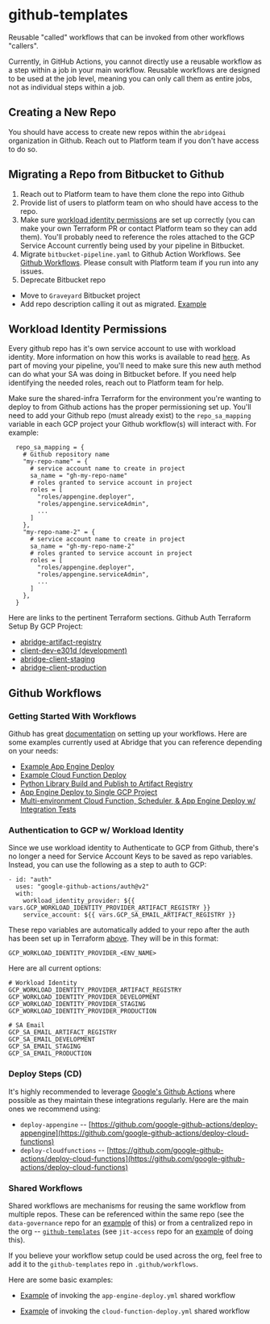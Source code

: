# github-templates
Reusable "called" workflows that can be invoked from other workflows "callers". 

Currently, in GitHub Actions, you cannot directly use a reusable workflow as a step within a job in your main workflow. Reusable workflows are designed to be used at the job level, meaning you can only call them as entire jobs, not as individual steps within a job.

## Creating a New Repo 
You should have access to create new repos within the `abridgeai` organization in Github. Reach out to Platform team if you don't have access to do so. 

## Migrating a Repo from Bitbucket to Github

1. Reach out to Platform team to have them clone the repo into Github
2. Provide list of users to platform team on who should have access to the repo.
3. Make sure [workload identity permissions](#workload-identity-permissions) are set up correctly (you can make your own Terraform PR or contact Platform team so they can add them). You'll probably need to reference the roles attached to the GCP Service Account currently being used by your pipeline in Bitbucket.
4. Migrate `bitbucket-pipeline.yaml` to Github Action Workflows. See [Github Workflows](#github-workflows). Please consult with Platform team if you run into any issues.
5. Deprecate Bitbucket repo
  - Move to `Graveyard` Bitbucket project
  - Add repo description calling it out as migrated. [Example](https://bitbucket.org/abridge-ai/heimdall/src/main/)

## Workload Identity Permissions 

Every github repo has it's own service account to use with workload identity. More information on how this works is available to read [here](https://github.com/google-github-actions/auth?tab=readme-ov-file#workload-identity-federation-through-a-service-account). As part of moving your pipeline, you'll need to make sure this new auth method can do what your SA was doing in Bitbucket before. If you need help identifying the needed roles, reach out to Platform team for help. 

Make sure the shared-infra Terraform for the environment you're wanting to deploy to from Github actions has the proper permissioning set up. You'll need to add your Github repo (must already exist) to the `repo_sa_mapping` variable in each GCP project your Github workflow(s) will interact with. For example: 

```
  repo_sa_mapping = {
    # Github repository name
    "my-repo-name" = {
      # service account name to create in project
      sa_name = "gh-my-repo-name"
      # roles granted to service account in project
      roles = [
        "roles/appengine.deployer",
        "roles/appengine.serviceAdmin",
        ...
      ]
    },
    "my-repo-name-2" = {
      # service account name to create in project
      sa_name = "gh-my-repo-name-2"
      # roles granted to service account in project
      roles = [
        "roles/appengine.deployer",
        "roles/appengine.serviceAdmin",
        ...
      ]
    },
  }

```
Here are links to the pertinent Terraform sections. 
Github Auth Terraform Setup By GCP Project: 
- [abridge-artifact-registry](https://github.com/abridgeai/infrastructure/blob/4fd570ac41eb4022595227bf2bc179190e855308/tf-live/artifact-registry/shared-github-auth/terragrunt.hcl#L19)
- [client-dev-e301d (development)](https://github.com/abridgeai/infrastructure/blob/4fd570ac41eb4022595227bf2bc179190e855308/tf-live/development/shared-github-auth/terragrunt.hcl#L19)
- [abridge-client-staging](https://github.com/abridgeai/infrastructure/blob/4fd570ac41eb4022595227bf2bc179190e855308/tf-live/staging/shared-github-auth/terragrunt.hcl#L19)
- [abridge-client-production](https://github.com/abridgeai/infrastructure/blob/4fd570ac41eb4022595227bf2bc179190e855308/tf-live/production/shared-github-auth/terragrunt.hcl#L19)

## Github Workflows 

### Getting Started With Workflows

Github has great [documentation](https://docs.github.com/en/actions/using-workflows/about-workflows) on setting up your workflows. Here are some examples currently used at Abridge that you can reference depending on your needs: 
- [Example App Engine Deploy](https://github.com/abridgeai/github-templates/blob/main/examples/sample-app-engine-deploy.yml)
- [Example Cloud Function Deploy](https://github.com/abridgeai/github-templates/blob/main/examples/sample-app-engine-deploy.yml)
- [Python Library Build and Publish to Artifact Registry](https://github.com/abridgeai/heimdall/blob/main/.github/workflows/deploy.yml)
- [App Engine Deploy to Single GCP Project](https://github.com/abridgeai/jit-access/blob/main/.github/workflows/deploy-prod.yml)
- [Multi-environment Cloud Function, Scheduler, & App Engine Deploy w/ Integration Tests](https://github.com/abridgeai/data-governance/tree/main/.github/workflows)

### Authentication to GCP w/ Workload Identity

Since we use workload identity to Authenticate to GCP from Github, there's no longer a need for Service Account Keys to be saved as repo variables. Instead, you can use the following as a step to auth to GCP: 

```
- id: "auth"
  uses: "google-github-actions/auth@v2"
  with:
    workload_identity_provider: ${{ vars.GCP_WORKLOAD_IDENTITY_PROVIDER_ARTIFACT_REGISTRY }}
    service_account: ${{ vars.GCP_SA_EMAIL_ARTIFACT_REGISTRY }}
```

These repo variables are automatically added to your repo after the auth has been set up in Terraform [above](#workload-identity-permissions). They will be in this format: 

```
GCP_WORKLOAD_IDENTITY_PROVIDER_<ENV_NAME>

```
Here are all current options: 
```
# Workload Identity
GCP_WORKLOAD_IDENTITY_PROVIDER_ARTIFACT_REGISTRY
GCP_WORKLOAD_IDENTITY_PROVIDER_DEVELOPMENT
GCP_WORKLOAD_IDENTITY_PROVIDER_STAGING
GCP_WORKLOAD_IDENTITY_PROVIDER_PRODUCTION

# SA Email
GCP_SA_EMAIL_ARTIFACT_REGISTRY
GCP_SA_EMAIL_DEVELOPMENT
GCP_SA_EMAIL_STAGING
GCP_SA_EMAIL_PRODUCTION
```

### Deploy Steps (CD)

It's highly recommended to leverage [Google's Github Actions](https://github.com/google-github-actions) where possible as they maintain these integrations regularly. Here are the main ones we recommend using: 

- `deploy-appengine` -- [https://github.com/google-github-actions/deploy-appengine](https://github.com/google-github-actions/deploy-cloud-functions)
- `deploy-cloudfunctions` -- [https://github.com/google-github-actions/deploy-cloud-functions](https://github.com/google-github-actions/deploy-cloud-functions)

### Shared Workflows

Shared workflows are mechanisms for reusing the same workflow from multiple repos. These can be referenced within the same repo (see the `data-governance` repo for an [example](https://github.com/abridgeai/data-governance/tree/main/.github/workflows) of this) or from a centralized repo in the org -- [`github-templates`](https://github.com/abridgeai/github-templates) (see `jit-access` repo for an [example](https://github.com/abridgeai/jit-access/blob/main/.github/workflows/deploy-prod.yml) of doing this). 

If you believe your workflow setup could be used across the org, feel free to add it to the `github-templates` repo in `.github/workflows`. 

Here are some basic examples:

- [Example](examples/sample-app-engine-deploy.yml) of invoking the `app-engine-deploy.yml` shared workflow

- [Example](examples/sample-cloud-function-deploy.yml)  of invoking the `cloud-function-deploy.yml` shared workflow
